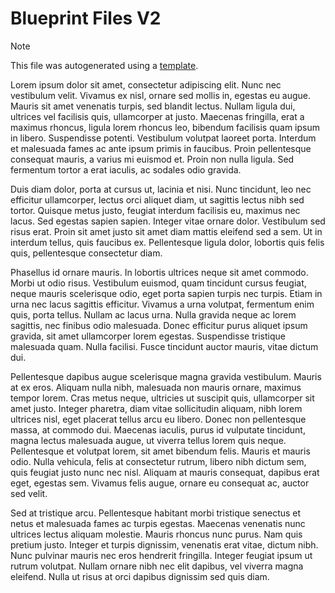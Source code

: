 # Blueprint Files V2

> [!NOTE]  
> This file was autogenerated using a [template](/BlueprintStringToJson/BlueprintStringToJsonGitHubAction/Blueprint%20Files%20README%20Template.md).

Lorem ipsum dolor sit amet, consectetur adipiscing elit. Nunc nec vestibulum velit. Vivamus ex nisl, ornare sed mollis in, egestas eu augue. Mauris sit amet venenatis turpis, sed blandit lectus. Nullam ligula dui, ultrices vel facilisis quis, ullamcorper at justo. Maecenas fringilla, erat a maximus rhoncus, ligula lorem rhoncus leo, bibendum facilisis quam ipsum in libero. Suspendisse potenti. Vestibulum volutpat laoreet porta. Interdum et malesuada fames ac ante ipsum primis in faucibus. Proin pellentesque consequat mauris, a varius mi euismod et. Proin non nulla ligula. Sed fermentum tortor a erat iaculis, ac sodales odio gravida.

Duis diam dolor, porta at cursus ut, lacinia et nisi. Nunc tincidunt, leo nec efficitur ullamcorper, lectus orci aliquet diam, ut sagittis lectus nibh sed tortor. Quisque metus justo, feugiat interdum facilisis eu, maximus nec lacus. Sed egestas sapien sapien. Integer vitae ornare dolor. Vestibulum sed risus erat. Proin sit amet justo sit amet diam mattis eleifend sed a sem. Ut in interdum tellus, quis faucibus ex. Pellentesque ligula dolor, lobortis quis felis quis, pellentesque consectetur diam.

Phasellus id ornare mauris. In lobortis ultrices neque sit amet commodo. Morbi ut odio risus. Vestibulum euismod, quam tincidunt cursus feugiat, neque mauris scelerisque odio, eget porta sapien turpis nec turpis. Etiam in urna nec lacus sagittis efficitur. Vivamus a urna volutpat, fermentum enim quis, porta tellus. Nullam ac lacus urna. Nulla gravida neque ac lorem sagittis, nec finibus odio malesuada. Donec efficitur purus aliquet ipsum gravida, sit amet ullamcorper lorem egestas. Suspendisse tristique malesuada quam. Nulla facilisi. Fusce tincidunt auctor mauris, vitae dictum dui.

Pellentesque dapibus augue scelerisque magna gravida vestibulum. Mauris at ex eros. Aliquam nulla nibh, malesuada non mauris ornare, maximus tempor lorem. Cras metus neque, ultricies ut suscipit quis, ullamcorper sit amet justo. Integer pharetra, diam vitae sollicitudin aliquam, nibh lorem ultrices nisl, eget placerat tellus arcu eu libero. Donec non pellentesque massa, at commodo dui. Maecenas iaculis, purus id vulputate tincidunt, magna lectus malesuada augue, ut viverra tellus lorem quis neque. Pellentesque et volutpat lorem, sit amet bibendum felis. Mauris et mauris odio. Nulla vehicula, felis at consectetur rutrum, libero nibh dictum sem, quis feugiat justo nunc nec nisl. Aliquam at mauris consequat, dapibus erat eget, egestas sem. Vivamus felis augue, ornare eu consequat ac, auctor sed velit.

Sed at tristique arcu. Pellentesque habitant morbi tristique senectus et netus et malesuada fames ac turpis egestas. Maecenas venenatis nunc ultrices lectus aliquam molestie. Mauris rhoncus nunc purus. Nam quis pretium justo. Integer et turpis dignissim, venenatis erat vitae, dictum nibh. Nunc pulvinar mauris nec eros hendrerit fringilla. Integer feugiat ipsum ut rutrum volutpat. Nullam ornare nibh nec elit dapibus, vel viverra magna eleifend. Nulla ut risus at orci dapibus dignissim sed quis diam.